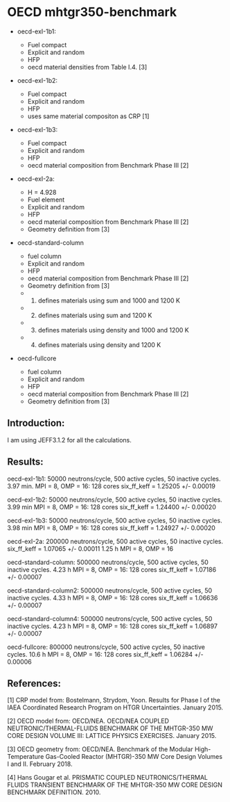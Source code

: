 # OECD mhtgr350-benchmark

* oecd-exI-1b1:
	- Fuel compact
	- Explicit and random
	- HFP
	- oecd material densities from Table I.4. [3]

* oecd-exI-1b2:
	- Fuel compact
	- Explicit and random
	- HFP
	- uses same material compositon as CRP [1]

* oecd-exI-1b3:
	- Fuel compact
	- Explicit and random
	- HFP
	- oecd material composition from Benchmark Phase III [2]

* oecd-exI-2a:
	- H = 4.928
	- Fuel element
	- Explicit and random
	- HFP
	- oecd material composition from Benchmark Phase III [2]
	- Geometry definition from [3]

* oecd-standard-column
	- fuel column
	- Explicit and random
	- HFP
	- oecd material composition from Benchmark Phase III [2]
	- Geometry definition from [3]
	- 1) defines materials using sum and 1000 and 1200 K
	- 2) defines materials using sum and 1200 K
	- 3) defines materials using density and 1000 and 1200 K
	- 4) defines materials using density and 1200 K

* oecd-fullcore
	- fuel column
	- Explicit and random
	- HFP
	- oecd material composition from Benchmark Phase III [2]
	- Geometry definition from [3]


Introduction:
-------------
I am using JEFF3.1.2 for all the calculations.

Results:
--------
oecd-exI-1b1:
50000 neutrons/cycle, 500 active cycles, 50 inactive cycles.
3.97 min. MPI = 8, OMP = 16: 128 cores
six_ff_keff = 1.25205 +/- 0.00019

oecd-exI-1b2:
50000 neutrons/cycle, 500 active cycles, 50 inactive cycles.
3.99 min MPI = 8, OMP = 16: 128 cores
six_ff_keff = 1.24400 +/- 0.00020

oecd-exI-1b3:
50000 neutrons/cycle, 500 active cycles, 50 inactive cycles.
3.98 min MPI = 8, OMP = 16: 128 cores
six_ff_keff = 1.24927 +/- 0.00020

oecd-exI-2a:
200000 neutrons/cycle, 500 active cycles, 50 inactive cycles.
six_ff_keff = 1.07065 +/- 0.00011
1.25 h MPI = 8, OMP = 16



oecd-standard-column:
500000 neutrons/cycle, 500 active cycles, 50 inactive cycles.
4.23 h MPI = 8, OMP = 16: 128 cores
six_ff_keff = 1.07186 +/- 0.00007

oecd-standard-column2:
500000 neutrons/cycle, 500 active cycles, 50 inactive cycles.
4.33 h MPI = 8, OMP = 16: 128 cores
six_ff_keff = 1.06636 +/- 0.00007

oecd-standard-column4:
500000 neutrons/cycle, 500 active cycles, 50 inactive cycles.
4.23 h MPI = 8, OMP = 16: 128 cores
six_ff_keff = 1.06897 +/- 0.00007





oecd-fullcore:
800000 neutrons/cycle, 500 active cycles, 50 inactive cycles.
10.6 h MPI = 8, OMP = 16: 128 cores
six_ff_keff = 1.06284 +/- 0.00006

References:
-----------
[1] CRP model from: Bostelmann, Strydom, Yoon. Results for Phase I of the IAEA Coordinated Research Program on HTGR Uncertainties. January 2015.

[2] OECD model from: OECD/NEA. OECD/NEA COUPLED NEUTRONIC/THERMAL-FLUIDS BENCHMARK OF THE MHTGR-350 MW CORE DESIGN VOLUME III: LATTICE PHYSICS EXERCISES. January 2015.

[3] OECD geometry from: OECD/NEA. Benchmark of the Modular High-Temperature Gas-Cooled Reactor (MHTGR)-350 MW Core Design Volumes I and II. February 2018.

[4] Hans Gougar et al. PRISMATIC COUPLED NEUTRONICS/THERMAL FLUIDS TRANSIENT BENCHMARK OF THE MHTGR-350 MW CORE DESIGN BENCHMARK DEFINITION. 2010.